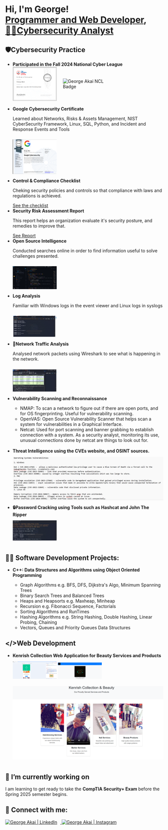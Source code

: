 <h1>Hi, I'm George! <br/><a href="https://github.com/GeorgeAkai">Programmer and Web Developer</a>, <a href="https://www.linkedin.com/in/george-akai-91a41022b">🕵️‍♂️Cybersecurity Analyst</a> </h1>

<h2>🛡️Cybersecurity Practice</h2>
<ul>
 <li><b>Participated in the Fall 2024 National Cyber League</b></li>
<div style="display: flex; gap: 20px; align-items: center;">
  <img alt="National Cyber League Certificate" width="140px" src="https://github.com/GeorgeAkai/my-portfolio/blob/main/NCL%20Cert.png?raw=true" />
  <img alt="George Akai NCL Badge" width="140px" src="https://mcusercontent.com/5cc685d37bf49db795c715427/images/3d6a88c7-fe50-5c79-210d-ea449834a6a2.png?mc_cid=70059fd037&mc_eid=9cd3361396" />
</div>
  <br>
  <li><b>Google Cybersecurity Certificate</b></li>
  <p>Learned about Networks, Risks & Assets Management, NIST CyberSecurity Framework, Linux, SQL, Python, and Incident and Response Events and Tools </p>
  <img alt="Certificate of Completion" width="140px" src="https://github.com/GeorgeAkai/my-portfolio/blob/main/Screenshot%202024-11-20%20004035.png?raw=true" style="margin: 10px 0;" />
  <br>
  <li><b>Control & Compliance Checklist</b></li>
  <p>Cheking security policies and controls so that compliance with laws and regulations is achieved.</p>
  <a href="https://github.com/GeorgeAkai/my-portfolio/blob/main/Controls%20and%20compliance%20checklist.pdf">See the checklist</a>
   <br>
  <li><b>Security Risk Assessment Report</b></li>
  <p>This report helps an organization evaluate it's security posture, and remedies to improve that.</p>
  <a href="https://github.com/GeorgeAkai/my-portfolio/blob/main/Security%20risk%20assessment%20report.pdf">See Report</a>
  <br>
  <li><b>Open Source Intelligence</b></li>
  <p>Conducted searches online in order to find information useful to solve challenges presented.</p>
  <img alt="OSINT" width="140px" src="https://github.com/GeorgeAkai/my-portfolio/blob/main/image.png?raw=true" style="margin: 10px 0;" />
  <br>
  <li><b>Log Analysis</b></li>
  <p> Familiar with Windows logs in the event viewer and Linux logs in syslogs</p>
  <img alt="Log Analysis" width="140px" src="https://github.com/GeorgeAkai/my-portfolio/blob/main/Screenshot%202024-11-20%20222736.png?raw=true" style="margin: 10px 0;" />
  <br>
  <li><b>📡Network Traffic Analysis</b></li>
  <p>Analysed network packets using Wireshark to see what is happening in the network.</p>
  <img alt="Wireshark" width="140px" src="https://github.com/GeorgeAkai/my-portfolio/blob/main/Network%20Traffic%20Analysis.png?raw=true" style="margin: 10px 0;" />

  <li><b>Vulnerability Scanning and Reconnaissance</b></li>
  <ul>
   <li>NMAP: To scan a network to figure out if there are open ports, and for OS fingerprinting. Useful for vulnerability scanning.</li>
   <li>OpenVAS: Open Source Vulnerability Scanner that helps scan a system for vulnerabilities in a Graphical Interface.</li>
   <li>Netcat: Used for port scanning and banner grabbing to establish connection with a system. As a security analyst, monitoring its use, unusual connections done by netcat are things to look out for.</li>
  </ul> <br>
  <li><b>Threat Intelligence using the CVEs website, and OSINT sources.</b></li>
    <img alt="CVE.png" width: "140px" src="https://github.com/GeorgeAkai/my-portfolio/blob/main/cves.png?raw=true" style="margin: 10px 0;" />
    <br>
  <li><b>🔒Password Cracking using Tools such as Hashcat and John The Ripper</b></li>
  <img alt="Hashcat" width="140px" src="https://github.com/GeorgeAkai/my-portfolio/blob/main/password%20cracking.png?raw=true" style="margin: 10px 0;" />
  <br>
</ul>

<h2>👨‍💻 Software Development Projects:</h2>
<ul>
  <li><b>C++: Data Structures and Algorithms using Object Oriented Programming</b></li>
  <ul>
    <li>Graph Algorithms e.g. BFS, DFS, Dijkstra's Algo, Minimum Spanning Trees</li>
    <li>Binary Search Trees and Balanced Trees</li>
    <li>Heaps and Heapsorts e.g. Maxheap, Minheap</li>
    <li>Recursion e.g. Fibonacci Sequence, Factorials </li>
    <li>Sorting Algorithms and RunTimes</li>
    <li>Hashing Algorithms e.g. String Hashing, Double Hashing, Linear Probing, Chaining</li>
    <li>Vectors, Queues and Priority Queues Data Structures</li>
  </ul>
  
</ul>

<h2>&lt;/&gt;Web Development</h2>
<ul>
  <li><b>Kenrish Collection Web Application for Beauty Services and Products</b></li>
  <img alt="Website Image" width="140px" src="https://github.com/GeorgeAkai/my-portfolio/blob/main/Screenshot%202024-12-28%20144616.png?raw=true" style="margin: 10px 0;" />
  <img alt="Website Image" width="140px" src="https://github.com/GeorgeAkai/my-portfolio/blob/main/rish.png?raw=true" style="margin: 10px 0;" /> 
  <img width="Web IMg" alt="image" src="https://github.com/GeorgeAkai/my-portfolio/blob/main/ken.png?raw=true" style="margin: 10px 0;" />

  <!-- <li><b>E-Commerce Web App</b></li> -->
</ul>

<h2>🔭 I’m currently working on</h2>
<p>I am learning to get ready to take the <b>CompTIA Security+ Exam </b> before the Spring 2025 semester begins.</p>

<h2>🤳 Connect with me:</h2>
<a href="https://www.linkedin.com/in/george-akai-91a41022b">
  <img alt="George Akai | LinkedIn" width="22px" src="https://cdn.jsdelivr.net/npm/simple-icons@v3/icons/linkedin.svg" style="margin-right: 10px;" />
</a>
<a href="https://www.instagram.com/georgeakai_infosec">
  <img alt="George Akai | Instagram" width="22px" src="https://cdn.jsdelivr.net/npm/simple-icons@v3/icons/instagram.svg" style="margin-right: 10px;" />
</a>

<!--
**GeorgeAkai/my-portfolio** is a ✨ _special_ ✨ repository because its `README.md` (this file) appears on your GitHub profile.

Here are some ideas to get you started:

- 🔭 I’m currently working on ...
- 🌱 I’m currently learning ...
- 👯 I’m looking to collaborate on ...
- 🤔 I’m looking for help with ...
- 💬 Ask me about ...
- 📫 How to reach me: ...
- 😄 Pronouns: ...
- ⚡ Fun fact: ...
-->
